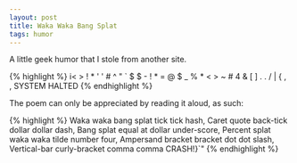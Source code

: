 ```yaml
---
layout: post
title: Waka Waka Bang Splat
tags: humor
---
```


A little geek humor that I stole from another site. 

{% highlight %}
i< > ! * ' ' #
^ " ` $ $ -
! * = @ $ _
% * < > ~ # 4
& [  ] . . /
| { , , SYSTEM HALTED
{% endhighlight %}

The poem can only be appreciated by reading it aloud, as such:

{% highlight %}
Waka waka bang splat tick tick hash,
Caret quote back-tick dollar dollar dash,
Bang splat equal at dollar under-score,
Percent splat waka waka tilde number four,
Ampersand bracket bracket dot dot slash,
Vertical-bar curly-bracket comma comma CRASH!}`"
{% endhighlight %}
